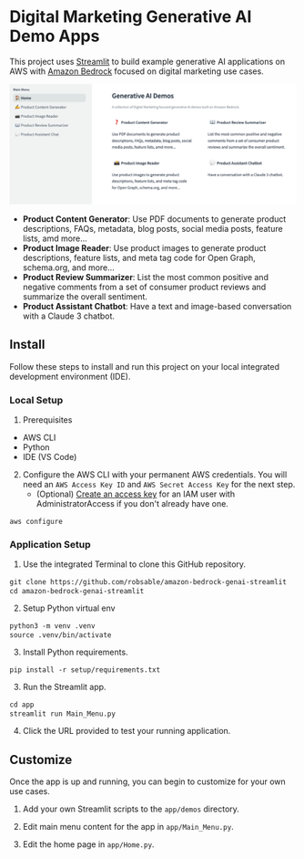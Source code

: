 # Digital Marketing Generative AI Demo Apps

This project uses [Streamlit](https://streamlit.io/) to build example generative AI applications on AWS with [Amazon Bedrock](https://aws.amazon.com/bedrock/) focused on digital marketing use cases.

<p align="center"><img src="./docs/app-screenshot.png" alt="Amazon Bedrock Generative AI Demo App Screenshot"/></p>

- **Product Content Generator**: 
Use PDF documents to generate product descriptions, FAQs, metadata, blog posts, social media posts, feature lists, amd more...
- **Product Image Reader**: 
Use product images to generate product descriptions, feature lists, and meta tag code for Open Graph, schema.org, and more...
- **Product Review Summarizer**: 
List the most common positive and negative comments from a set of consumer product reviews and summarize the overall sentiment.
- **Product Assistant Chatbot**: 
Have a text and image-based conversation with a Claude 3 chatbot.

## Install 

Follow these steps to install and run this project on your local integrated development environment (IDE). 

### Local Setup

1. Prerequisites
  - AWS CLI
  - Python
  - IDE (VS Code)

2. Configure the AWS CLI with your permanent AWS credentials. You will need an ```AWS Access Key ID``` and ```AWS Secret Access Key``` for the next step.
   - (Optional) [Create an access key](https://docs.aws.amazon.com/cli/latest/userguide/cli-services-iam-create-creds.html) for an IAM user with AdministratorAccess  if you don't already have one.

 ```
aws configure
```

### Application Setup

1. Use the integrated Terminal to clone this GitHub repository.

```
git clone https://github.com/robsable/amazon-bedrock-genai-streamlit
cd amazon-bedrock-genai-streamlit
```

2. Setup Python virtual env
```
python3 -m venv .venv
source .venv/bin/activate
```

3. Install Python requirements.

```
pip install -r setup/requirements.txt
```

3. Run the Streamlit app.

```
cd app
streamlit run Main_Menu.py
```

4. Click the URL provided to test your running application.

## Customize

Once the app is up and running, you can begin to customize for your own use cases.

1. Add your own Streamlit scripts to the ```app/demos``` directory.

1. Edit main menu content for the app in ```app/Main_Menu.py```.

1. Edit the home page in ```app/Home.py```.
